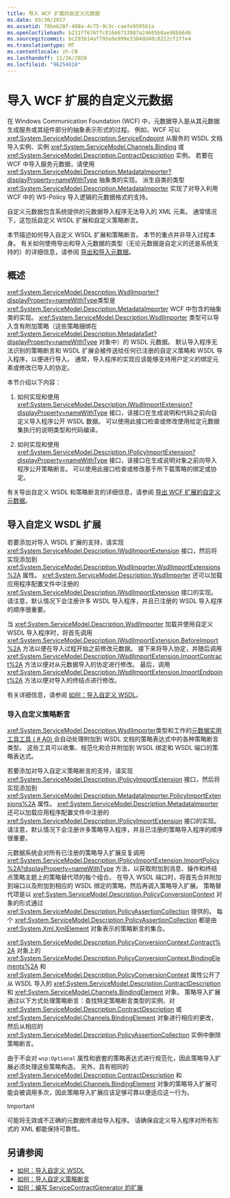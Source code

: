 ```yaml
---
title: 导入 WCF 扩展的自定义元数据
ms.date: 03/30/2017
ms.assetid: 78beb28f-408a-4c75-9c3c-caefe9595b1a
ms.openlocfilehash: b231ff676ffc81666713987a24605b8ae98bb6d6
ms.sourcegitcommit: bc293b14af795e0e999e3304dd40c0222cf2ffe4
ms.translationtype: MT
ms.contentlocale: zh-CN
ms.lasthandoff: 11/26/2020
ms.locfileid: "96254618"
---
```

# <a name="importing-custom-metadata-for-a-wcf-extension"></a>导入 WCF 扩展的自定义元数据

在 Windows Communication Foundation (WCF) 中，元数据导入是从其元数据生成服务或其组件部分的抽象表示形式的过程。 例如，WCF 可以 <xref:System.ServiceModel.Description.ServiceEndpoint> 从服务的 WSDL 文档导入实例、实例 <xref:System.ServiceModel.Channels.Binding> 或 <xref:System.ServiceModel.Description.ContractDescription> 实例。 若要在 WCF 中导入服务元数据，请使用 <xref:System.ServiceModel.Description.MetadataImporter?displayProperty=nameWithType> 抽象类的实现。 派生自类的类型 <xref:System.ServiceModel.Description.MetadataImporter> 实现了对导入利用 WCF 中的 WS-Policy 导入逻辑的元数据格式的支持。  
  
 自定义元数据包含系统提供的元数据导入程序无法导入的 XML 元素。 通常情况下，这包括自定义 WSDL 扩展和自定义策略断言。  
  
 本节描述如何导入自定义 WSDL 扩展和策略断言。 本节的重点并非导入过程本身。 有关如何使用导出和导入元数据的类型（无论元数据是自定义的还是系统支持的）的详细信息，请参阅 [导出和导入元数据](../feature-details/exporting-and-importing-metadata.md)。  
  
## <a name="overview"></a>概述  

 <xref:System.ServiceModel.Description.WsdlImporter?displayProperty=nameWithType>类型是 <xref:System.ServiceModel.Description.MetadataImporter> WCF 中包含的抽象类的实现。 <xref:System.ServiceModel.Description.WsdlImporter> 类型可以导入含有附加策略（这些策略捆绑在 <xref:System.ServiceModel.Description.MetadataSet?displayProperty=nameWithType> 对象中）的 WSDL 元数据。 默认导入程序无法识别的策略断言和 WSDL 扩展会被传送给任何已注册的自定义策略和 WSDL 导入程序，以便进行导入。 通常，导入程序的实现应该能够支持用户定义的绑定元素或修改已导入的协定。  
  
 本节介绍以下内容：  
  
1. 如何实现和使用 <xref:System.ServiceModel.Description.IWsdlImportExtension?displayProperty=nameWithType> 接口，该接口在生成说明和代码之前向自定义导入程序公开 WSDL 数据。 可以使用此接口检查或修改使用给定元数据集执行的说明类型和代码编译。  
  
2. 如何实现和使用 <xref:System.ServiceModel.Description.IPolicyImportExtension?displayProperty=nameWithType> 接口，该接口在生成说明对象之前向导入程序公开策略断言。 可以使用此接口检查或修改基于所下载策略的绑定或协定。  
  
 有关导出自定义 WSDL 和策略断言的详细信息，请参阅 [导出 WCF 扩展的自定义元数据](exporting-custom-metadata-for-a-wcf-extension.md)。  
  
## <a name="importing-custom-wsdl-extensions"></a>导入自定义 WSDL 扩展  

 若要添加对导入 WSDL 扩展的支持，请实现 <xref:System.ServiceModel.Description.IWsdlImportExtension> 接口，然后将实现添加到 <xref:System.ServiceModel.Description.WsdlImporter.WsdlImportExtensions%2A> 属性。 <xref:System.ServiceModel.Description.WsdlImporter> 还可以加载应用程序配置文件中注册的 <xref:System.ServiceModel.Description.IWsdlImportExtension> 接口的实现。 请注意，默认情况下会注册许多 WSDL 导入程序，并且已注册的 WSDL 导入程序的顺序很重要。  
  
 当 <xref:System.ServiceModel.Description.WsdlImporter> 加载并使用自定义 WSDL 导入程序时，将首先调用 <xref:System.ServiceModel.Description.IWsdlImportExtension.BeforeImport%2A> 方法以便在导入过程开始之前修改元数据。 接下来将导入协定，并随后调用 <xref:System.ServiceModel.Description.IWsdlImportExtension.ImportContract%2A> 方法以便对从元数据导入的协定进行修改。 最后，调用<xref:System.ServiceModel.Description.IWsdlImportExtension.ImportEndpoint%2A> 方法以便对导入的终结点进行修改。  
  
 有关详细信息，请参阅 [如何：导入自定义 WSDL](how-to-import-custom-wsdl.md)。  
  
### <a name="importing-custom-policy-assertions"></a>导入自定义策略断言  

 <xref:System.ServiceModel.Description.WsdlImporter>类型和工作的[元数据实用工具工具 ( # A0) ](../servicemodel-metadata-utility-tool-svcutil-exe.md)会自动处理附加到 WSDL 文档的策略表达式中的各种策略断言类型。 这些工具可以收集、规范化和合并附加到 WSDL 绑定和 WSDL 端口的策略表达式。  
  
 若要添加对导入自定义策略断言的支持，请实现 <xref:System.ServiceModel.Description.IPolicyImportExtension> 接口，然后将实现添加到 <xref:System.ServiceModel.Description.MetadataImporter.PolicyImportExtensions%2A> 属性。 <xref:System.ServiceModel.Description.MetadataImporter> 还可以加载应用程序配置文件中注册的 <xref:System.ServiceModel.Description.IPolicyImportExtension> 接口的实现。 请注意，默认情况下会注册许多策略导入程序，并且已注册的策略导入程序的顺序很重要。  
  
 元数据系统会对所有已注册的策略导入扩展反复调用 <xref:System.ServiceModel.Description.IPolicyImportExtension.ImportPolicy%2A?displayProperty=nameWithType> 方法，以获取附加到消息、操作和终结点策略主题上的策略替代项的每个组合。 在导入 WSDL 端口时，将首先合并附加到端口以及附加到相应的 WSDL 绑定的策略，然后再调入策略导入扩展。 策略替代项是以 <xref:System.ServiceModel.Description.PolicyConversionContext> 对象的形式通过 <xref:System.ServiceModel.Description.PolicyAssertionCollection> 提供的。 每个 <xref:System.ServiceModel.Description.PolicyAssertionCollection> 都是由 <xref:System.Xml.XmlElement> 对象表示的策略断言的集合。  
  
 <xref:System.ServiceModel.Description.PolicyConversionContext.Contract%2A> 对象上的 <xref:System.ServiceModel.Description.PolicyConversionContext.BindingElements%2A> 和 <xref:System.ServiceModel.Description.PolicyConversionContext> 属性公开了从 WSDL 导入的 <xref:System.ServiceModel.Description.ContractDescription> 和 <xref:System.ServiceModel.Channels.BindingElement> 对象。 策略导入扩展通过以下方式处理策略断言：查找特定策略断言类型的实例、对 <xref:System.ServiceModel.Description.ContractDescription> 或 <xref:System.ServiceModel.Channels.BindingElement> 对象进行相应的更改，然后从相应的 <xref:System.ServiceModel.Description.PolicyAssertionCollection> 实例中删除策略断言。  
  
 由于不会对 `wsp:Optional` 属性和嵌套的策略表达式进行规范化，因此策略导入扩展必须处理这些策略构造。 另外，具有相同的 <xref:System.ServiceModel.Description.ContractDescription> 和 <xref:System.ServiceModel.Channels.BindingElement> 对象的策略导入扩展可能会被调用多次，因此策略导入扩展应该足够可靠以便适应这一行为。  
  
> [!IMPORTANT]
> 可能将无效或不正确的元数据传递给导入程序。 请确保自定义导入程序对所有形式的 XML 都能保持可靠性。  
  
## <a name="see-also"></a>另请参阅

- [如何：导入自定义 WSDL](how-to-import-custom-wsdl.md)
- [如何：导人自定义策略断言](how-to-import-custom-policy-assertions.md)
- [如何：编写 ServiceContractGenerator 的扩展](how-to-write-an-extension-for-the-servicecontractgenerator.md)
